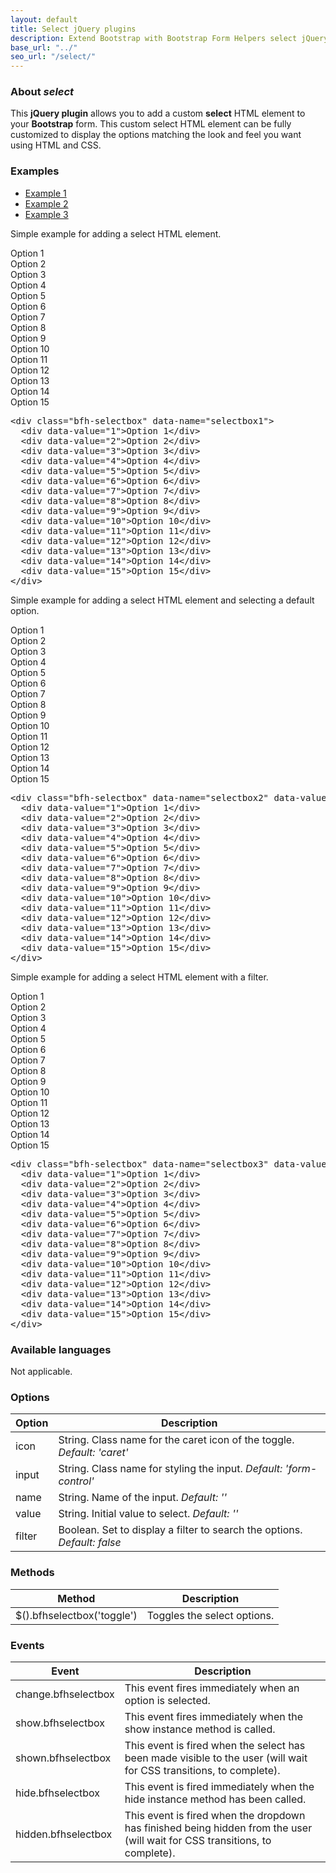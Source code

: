 ```yaml
---
layout: default
title: Select jQuery plugins
description: Extend Bootstrap with Bootstrap Form Helpers select jQuery plugins.
base_url: "../"
seo_url: "/select/"
---
```


### About *select*

This **jQuery plugin** allows you to add a custom **select** HTML element to your **Bootstrap** form.
This custom select HTML element can be fully customized to display the options matching
the look and feel you want using HTML and CSS.


### Examples

<ul id="example-tab" class="nav nav-tabs">
  <li class="active">
    <a href="#example1" data-toggle="tab">Example 1</a>
  </li>
  <li>
    <a href="#example2" data-toggle="tab">Example 2</a>
  </li>
  <li>
    <a href="#example3" data-toggle="tab">Example 3</a>
  </li>
</ul>
<div id="example-content" class="tab-content">
  <div class="tab-pane fade in active" id="example1">
    <form class="example form-inline">
      <p>Simple example for adding a select HTML element.</p>
      <div class="bfh-selectbox" data-name="selectbox1">
        <div data-value="1">Option 1</div>
        <div data-value="2">Option 2</div>
        <div data-value="3">Option 3</div>
        <div data-value="4">Option 4</div>
        <div data-value="5">Option 5</div>
        <div data-value="6">Option 6</div>
        <div data-value="7">Option 7</div>
        <div data-value="8">Option 8</div>
        <div data-value="9">Option 9</div>
        <div data-value="10">Option 10</div>
        <div data-value="11">Option 11</div>
        <div data-value="12">Option 12</div>
        <div data-value="13">Option 13</div>
        <div data-value="14">Option 14</div>
        <div data-value="15">Option 15</div>
      </div>
    </form>
    <pre class="prettyprint">&lt;div class="bfh-selectbox" data-name="selectbox1"&gt;
  &lt;div data-value="1"&gt;Option 1&lt;/div&gt;
  &lt;div data-value="2"&gt;Option 2&lt;/div&gt;
  &lt;div data-value="3"&gt;Option 3&lt;/div&gt;
  &lt;div data-value="4"&gt;Option 4&lt;/div&gt;
  &lt;div data-value="5"&gt;Option 5&lt;/div&gt;
  &lt;div data-value="6"&gt;Option 6&lt;/div&gt;
  &lt;div data-value="7"&gt;Option 7&lt;/div&gt;
  &lt;div data-value="8"&gt;Option 8&lt;/div&gt;
  &lt;div data-value="9"&gt;Option 9&lt;/div&gt;
  &lt;div data-value="10"&gt;Option 10&lt;/div&gt;
  &lt;div data-value="11"&gt;Option 11&lt;/div&gt;
  &lt;div data-value="12"&gt;Option 12&lt;/div&gt;
  &lt;div data-value="13"&gt;Option 13&lt;/div&gt;
  &lt;div data-value="14"&gt;Option 14&lt;/div&gt;
  &lt;div data-value="15"&gt;Option 15&lt;/div&gt;
&lt;/div&gt;</pre>
  </div>
  <div class="tab-pane fade" id="example2">
    <form class="example form-inline">
      <p>Simple example for adding a select HTML element and selecting a default option.</p>
      <div class="bfh-selectbox" data-name="selectbox2" data-value="12">
        <div data-value="1">Option 1</div>
        <div data-value="2">Option 2</div>
        <div data-value="3">Option 3</div>
        <div data-value="4">Option 4</div>
        <div data-value="5">Option 5</div>
        <div data-value="6">Option 6</div>
        <div data-value="7">Option 7</div>
        <div data-value="8">Option 8</div>
        <div data-value="9">Option 9</div>
        <div data-value="10">Option 10</div>
        <div data-value="11">Option 11</div>
        <div data-value="12">Option 12</div>
        <div data-value="13">Option 13</div>
        <div data-value="14">Option 14</div>
        <div data-value="15">Option 15</div>
      </div>
    </form>
    <pre class="prettyprint">&lt;div class="bfh-selectbox" data-name="selectbox2" data-value="12"&gt;
  &lt;div data-value="1"&gt;Option 1&lt;/div&gt;
  &lt;div data-value="2"&gt;Option 2&lt;/div&gt;
  &lt;div data-value="3"&gt;Option 3&lt;/div&gt;
  &lt;div data-value="4"&gt;Option 4&lt;/div&gt;
  &lt;div data-value="5"&gt;Option 5&lt;/div&gt;
  &lt;div data-value="6"&gt;Option 6&lt;/div&gt;
  &lt;div data-value="7"&gt;Option 7&lt;/div&gt;
  &lt;div data-value="8"&gt;Option 8&lt;/div&gt;
  &lt;div data-value="9"&gt;Option 9&lt;/div&gt;
  &lt;div data-value="10"&gt;Option 10&lt;/div&gt;
  &lt;div data-value="11"&gt;Option 11&lt;/div&gt;
  &lt;div data-value="12"&gt;Option 12&lt;/div&gt;
  &lt;div data-value="13"&gt;Option 13&lt;/div&gt;
  &lt;div data-value="14"&gt;Option 14&lt;/div&gt;
  &lt;div data-value="15"&gt;Option 15&lt;/div&gt;
&lt;/div&gt;</pre>
  </div>
  <div class="tab-pane fade" id="example3">
    <form class="example form-inline">
      <p>Simple example for adding a select HTML element with a filter.</p>
      <div class="bfh-selectbox" data-name="selectbox3" data-value="12" data-filter="true">
        <div data-value="1">Option 1</div>
        <div data-value="2">Option 2</div>
        <div data-value="3">Option 3</div>
        <div data-value="4">Option 4</div>
        <div data-value="5">Option 5</div>
        <div data-value="6">Option 6</div>
        <div data-value="7">Option 7</div>
        <div data-value="8">Option 8</div>
        <div data-value="9">Option 9</div>
        <div data-value="10">Option 10</div>
        <div data-value="11">Option 11</div>
        <div data-value="12">Option 12</div>
        <div data-value="13">Option 13</div>
        <div data-value="14">Option 14</div>
        <div data-value="15">Option 15</div>
      </div>
    </form>
    <pre class="prettyprint">&lt;div class="bfh-selectbox" data-name="selectbox3" data-value="12" data-filter="true"&gt;
  &lt;div data-value="1"&gt;Option 1&lt;/div&gt;
  &lt;div data-value="2"&gt;Option 2&lt;/div&gt;
  &lt;div data-value="3"&gt;Option 3&lt;/div&gt;
  &lt;div data-value="4"&gt;Option 4&lt;/div&gt;
  &lt;div data-value="5"&gt;Option 5&lt;/div&gt;
  &lt;div data-value="6"&gt;Option 6&lt;/div&gt;
  &lt;div data-value="7"&gt;Option 7&lt;/div&gt;
  &lt;div data-value="8"&gt;Option 8&lt;/div&gt;
  &lt;div data-value="9"&gt;Option 9&lt;/div&gt;
  &lt;div data-value="10"&gt;Option 10&lt;/div&gt;
  &lt;div data-value="11"&gt;Option 11&lt;/div&gt;
  &lt;div data-value="12"&gt;Option 12&lt;/div&gt;
  &lt;div data-value="13"&gt;Option 13&lt;/div&gt;
  &lt;div data-value="14"&gt;Option 14&lt;/div&gt;
  &lt;div data-value="15"&gt;Option 15&lt;/div&gt;
&lt;/div&gt;</pre>
  </div>
</div>


### Available languages

Not applicable.


### Options
    
<table class="table table-striped">
  <thead>
    <tr>
      <th>Option</th>
      <th>Description</th>
    </tr>
  </thead>
  <tbody>
    <tr>
      <td>icon</td>
      <td>String. Class name for the caret icon of the toggle. <em>Default: 'caret'</em></td>
    </tr>
    <tr>
      <td>input</td>
      <td>String. Class name for styling the input. <em>Default: 'form-control'</em></td>
    </tr>
    <tr>
      <td>name</td>
      <td>String. Name of the input. <em>Default: ''</em></td>
    </tr>
    <tr>
      <td>value</td>
      <td>String. Initial value to select. <em>Default: ''</em></td>
    </tr>
    <tr>
      <td>filter</td>
      <td>Boolean. Set to display a filter to search the options. <em>Default: false</em></td>
    </tr>
  </tbody>
</table>


### Methods

<table class="table table-striped">
  <thead>
    <tr>
      <th>Method</th>
      <th>Description</th>
    </tr>
  </thead>
  <tbody>
    <tr>
      <td>$().bfhselectbox('toggle')</td>
      <td>Toggles the select options.</td>
    </tr>
  </tbody>
</table>


### Events

<table class="table table-striped">
  <thead>
    <tr>
      <th>Event</th>
      <th>Description</th>
    </tr>
  </thead>
  <tbody>
    <tr>
      <td>change.bfhselectbox</td>
      <td>This event fires immediately when an option is selected.</td>
    </tr>
    <tr>
      <td>show.bfhselectbox</td>
      <td>This event fires immediately when the show instance method is called.</td>
    </tr>
    <tr>
      <td>shown.bfhselectbox</td>
      <td>This event is fired when the select has been made visible to the user (will wait for CSS transitions, to complete).</td>
    </tr>
    <tr>
      <td>hide.bfhselectbox</td>
      <td>This event is fired immediately when the hide instance method has been called.</td>
    </tr>
    <tr>
      <td>hidden.bfhselectbox</td>
      <td>This event is fired when the dropdown has finished being hidden from the user (will wait for CSS transitions, to complete).</td>
    </tr>
  </tbody>
</table>
